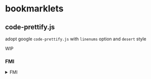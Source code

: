 # bookmarklets

## code-prettify.js
adopt google `code-prettify.js` with `linenums` option and `desert` style

WIP

### FMI

<details>
<summary>FMI</summary>
* NOTE: `github.com`内だと，`Content Security Policy`の影響で外部javascriptやcssが読み込めない問題がある(許可されているURLは`github.githubassets.com`)
  * CDN(`https://cdnjs.cloudflare.com/ajax/libs/prettify/r298/prettify.min.js`),`https://raw.githubusercontent.com/google/code-prettify/master/src/prettify.js`,`https://raw.github.com/google/code-prettify/master/src/prettify.js`,`https://github.com/google/code-prettify/raw/master/src/prettify.js`などは利用できない

* 結論: bookmarkletの中に埋め込めばよい
</details>
